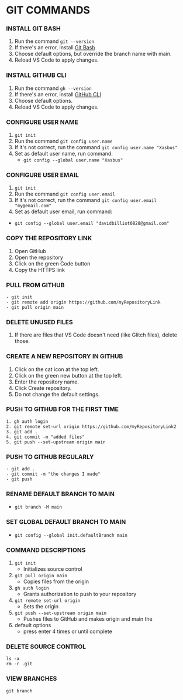 # GIT COMMANDS

### INSTALL GIT BASH

1. Run the command `git --version`
2. If there's an error, install [Git Bash](https://git-scm.com/)
3. Choose default options, but override the branch name with main.
4. Reload VS Code to apply changes.

### INSTALL GITHUB CLI

1. Run the command `gh --version`
2. If there's an error, install [GitHub CLI](https://cli.github.com/)
3. Choose default options.
4. Reload VS Code to apply changes.

### CONFIGURE USER NAME

1. `git init`
2. Run the command `git config user.name`
3. If it's not correct, run the command `git config user.name "Xasbus"`
4. Set as default user name, run command:
   - `git config --global user.name "Xasbus"`

### CONFIGURE USER EMAIL

1. `git init`
2. Run the command `git config user.email`
3. If it's not correct,  run the command `git config user.email "my@email.com"`
4. Set as default user email, run command: 
  - `git config --global user.email "davidbilliot0828@gmail.com"`

### COPY THE REPOSITORY LINK

1. Open GitHub
2. Open the repository
3. Click on the green Code button
4. Copy the HTTPS link

### PULL FROM GITHUB

```
- git init
- git remote add origin https://github.com/myRepositoryLink
- git pull origin main
```

### DELETE UNUSED FILES

1. If there are files that VS Code doesn't need (like Glitch files), delete those.

### CREATE A NEW REPOSITORY IN GITHUB

1. Click on the cat icon at the top left.
2. Click on the green new button at the top left.
3. Enter the repository name.
4. Click Create repository.
5. Do not change the default settings.

### PUSH TO GITHUB FOR THE FIRST TIME

```
1. gh auth login
2. git remote set-url origin https://github.com/myRepositoryLink2
3. git add .
4. git commit -m "added files"
5. git push --set-upstream origin main
```
   
### PUSH TO GITHUB REGULARLY

```
- git add .
- git commit -m "the changes I made"
- git push
```

### RENAME DEFAULT BRANCH TO MAIN

- `git branch -M main`

### SET GLOBAL DEFAULT BRANCH TO MAIN

- `git config --global init.defaultBranch main`

### COMMAND DESCRIPTIONS

1. `git init`
   - Initializes source control
2. `git pull origin main` 
    - Copies files from the origin
3. `gh auth login`
   - Grants authorization to push to your repository
4. `git remote set-url origin`
   - Sets the origin
5. `git push --set-upstream origin main`
   - Pushes files to GitHub and makes origin and main the
6. default options
   - press enter 4 times or until complete

### DELETE SOURCE CONTROL

```
ls -a
rm -r .git
```

### VIEW BRANCHES

`git branch`